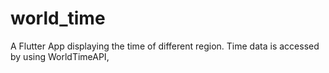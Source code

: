 # world_time

A Flutter App displaying the time of different region. Time data is accessed by using WorldTimeAPI,
